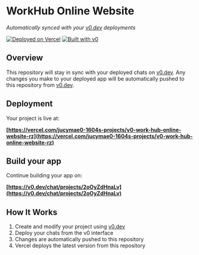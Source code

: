 # WorkHub Online Website

*Automatically synced with your [v0.dev](https://v0.dev) deployments*

[![Deployed on Vercel](https://img.shields.io/badge/Deployed%20on-Vercel-black?style=for-the-badge&logo=vercel)](https://vercel.com/jucymae0-1604s-projects/v0-work-hub-online-website-rz)
[![Built with v0](https://img.shields.io/badge/Built%20with-v0.dev-black?style=for-the-badge)](https://v0.dev/chat/projects/2oOyZdHnaLv)

## Overview

This repository will stay in sync with your deployed chats on [v0.dev](https://v0.dev).
Any changes you make to your deployed app will be automatically pushed to this repository from [v0.dev](https://v0.dev).

## Deployment

Your project is live at:

**[https://vercel.com/jucymae0-1604s-projects/v0-work-hub-online-website-rz](https://vercel.com/jucymae0-1604s-projects/v0-work-hub-online-website-rz)**

## Build your app

Continue building your app on:

**[https://v0.dev/chat/projects/2oOyZdHnaLv](https://v0.dev/chat/projects/2oOyZdHnaLv)**

## How It Works

1. Create and modify your project using [v0.dev](https://v0.dev)
2. Deploy your chats from the v0 interface
3. Changes are automatically pushed to this repository
4. Vercel deploys the latest version from this repository
